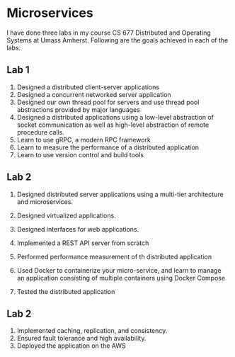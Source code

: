 # Microservices

I have done three labs in my course CS 677 Distributed and Operating Systems at Umass Amherst. Following are the goals achieved in each of the labs.

## Lab 1

1) Designed a distributed client-server applications
2) Designed a concurrent networked server application
3) Designed our own thread pool for servers and use thread pool abstractions provided by
   major languages
4) Designed a distributed applications using a low-level abstraction of socket communication as
   well as high-level abstraction of remote procedure calls.
5) Learn to use gRPC, a modern RPC framework
6) Learn to measure the performance of a distributed application
7) Learn to use version control and build tools

## Lab 2

1. Designed distributed server applications using a multi-tier architecture and microservices.
2. Designed virtualized applications.
3. Designed interfaces for web applications.

4. Implemented a REST API server from scratch
5. Performed performance measurement of th distributed application
6. Used Docker to containerize your micro-service, and learn to manage an application
   consisting of multiple containers using Docker Compose
7. Tested the distributed application

## Lab 2

1. Implemented caching, replication, and consistency.
2. Ensured fault tolerance and high availability.
3. Deployed the application on the AWS
